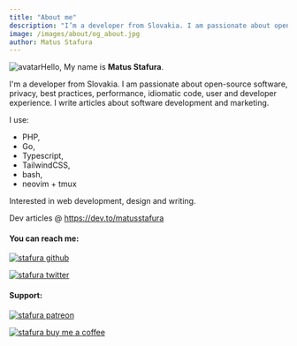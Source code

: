 ```yaml
---
title: "About me"
description: "I’m a developer from Slovakia. I am passionate about open-source software, privacy, best practices, performance, idiomatic code, user and developer experience. I write articles about software development and marketing."
image: /images/about/og_about.jpg
author: Matus Stafura
---
```


![avatar](/images/about/avatar.png)Hello, My name is **Matus Stafura**.

I'm a developer from Slovakia. I am passionate about open-source software, privacy, best practices, performance, idiomatic code, user and developer experience. I write articles about software development and marketing.

I use: 
- PHP,
- Go,
- Typescript,
- TailwindCSS, 
- bash, 
- neovim + tmux

Interested in web development, design and writing.

Dev articles @ https://dev.to/matusstafura

#### You can reach me:

[![stafura github](/images/about/github.svg)](https://github.com/matustafura) 

[![stafura twitter](/images/about/twitter.svg)](https://twitter.com/matusstafura)

#### Support:

[![stafura patreon](/images/about/patreon.jpg)](https://www.patreon.com/bePatron?u=71479214)

[![stafura buy me a coffee](/images/about/bmc.png)](https://www.buymeacoffee.com/matusstafura)
